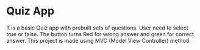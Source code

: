 # Quiz App

It is a basic Quiz app with prebuilt sets of questions. User need to select true or false. The button turns Red for wrong answer and green for correct answer. This project is made using MVC (Model View Controller) method.
